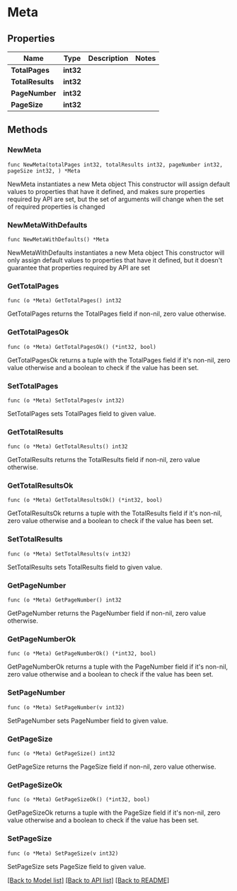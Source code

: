 # Meta

## Properties

Name | Type | Description | Notes
------------ | ------------- | ------------- | -------------
**TotalPages** | **int32** |  | 
**TotalResults** | **int32** |  | 
**PageNumber** | **int32** |  | 
**PageSize** | **int32** |  | 

## Methods

### NewMeta

`func NewMeta(totalPages int32, totalResults int32, pageNumber int32, pageSize int32, ) *Meta`

NewMeta instantiates a new Meta object
This constructor will assign default values to properties that have it defined,
and makes sure properties required by API are set, but the set of arguments
will change when the set of required properties is changed

### NewMetaWithDefaults

`func NewMetaWithDefaults() *Meta`

NewMetaWithDefaults instantiates a new Meta object
This constructor will only assign default values to properties that have it defined,
but it doesn't guarantee that properties required by API are set

### GetTotalPages

`func (o *Meta) GetTotalPages() int32`

GetTotalPages returns the TotalPages field if non-nil, zero value otherwise.

### GetTotalPagesOk

`func (o *Meta) GetTotalPagesOk() (*int32, bool)`

GetTotalPagesOk returns a tuple with the TotalPages field if it's non-nil, zero value otherwise
and a boolean to check if the value has been set.

### SetTotalPages

`func (o *Meta) SetTotalPages(v int32)`

SetTotalPages sets TotalPages field to given value.


### GetTotalResults

`func (o *Meta) GetTotalResults() int32`

GetTotalResults returns the TotalResults field if non-nil, zero value otherwise.

### GetTotalResultsOk

`func (o *Meta) GetTotalResultsOk() (*int32, bool)`

GetTotalResultsOk returns a tuple with the TotalResults field if it's non-nil, zero value otherwise
and a boolean to check if the value has been set.

### SetTotalResults

`func (o *Meta) SetTotalResults(v int32)`

SetTotalResults sets TotalResults field to given value.


### GetPageNumber

`func (o *Meta) GetPageNumber() int32`

GetPageNumber returns the PageNumber field if non-nil, zero value otherwise.

### GetPageNumberOk

`func (o *Meta) GetPageNumberOk() (*int32, bool)`

GetPageNumberOk returns a tuple with the PageNumber field if it's non-nil, zero value otherwise
and a boolean to check if the value has been set.

### SetPageNumber

`func (o *Meta) SetPageNumber(v int32)`

SetPageNumber sets PageNumber field to given value.


### GetPageSize

`func (o *Meta) GetPageSize() int32`

GetPageSize returns the PageSize field if non-nil, zero value otherwise.

### GetPageSizeOk

`func (o *Meta) GetPageSizeOk() (*int32, bool)`

GetPageSizeOk returns a tuple with the PageSize field if it's non-nil, zero value otherwise
and a boolean to check if the value has been set.

### SetPageSize

`func (o *Meta) SetPageSize(v int32)`

SetPageSize sets PageSize field to given value.



[[Back to Model list]](../README.md#documentation-for-models) [[Back to API list]](../README.md#documentation-for-api-endpoints) [[Back to README]](../README.md)


